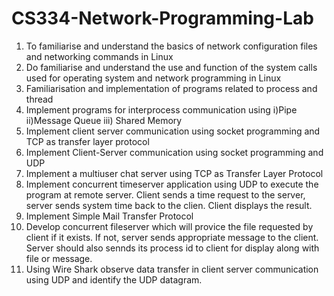# CS334-Network-Programming-Lab

1. To familiarise and understand the basics of network configuration files and networking commands in Linux
2. Do familiarise and understand the use and function of the system calls used for operating system and network programming in Linux
3. Familiarisation and implementation of programs related to process and thread
4. Implement programs for interprocess communication using i)Pipe ii)Message Queue iii) Shared Memory
5. Implement client server communication using socket programming and TCP as transfer layer protocol
6. Implement Client-Server communication using socket programming and UDP
7. Implement a multiuser chat server using TCP as Transfer Layer Protocol
8. Implement concurrent timeserver application using UDP to execute the program at remote server. Client sends a time request to the server, server sends system time back to the clien. Client displays the result.
9. Implement Simple Mail Transfer Protocol
10. Develop concurrent fileserver which will provice the file requested by client if it exists. If not, server sends appropriate message to the client. Server should also sennds its process id to client for display along with file or message.
11. Using Wire Shark observe data transfer in client server communication using UDP and identify the UDP datagram.

